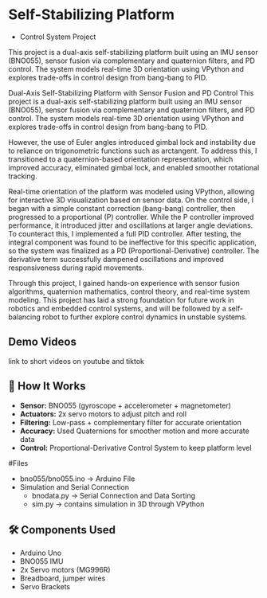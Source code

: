 # Self-Stabilizing Platform 
  - Control System Project 

This project is a dual-axis self-stabilizing platform built using an IMU sensor (BNO055), sensor fusion via complementary and quaternion filters, and PD control. The system models real-time 3D orientation using VPython and explores trade-offs in control design from bang-bang to PID.


Dual-Axis Self-Stabilizing Platform with Sensor Fusion and PD Control
This project is a dual-axis self-stabilizing platform built using an IMU sensor (BNO055), sensor fusion via complementary and quaternion filters, and PD control. The system models real-time 3D orientation using VPython and explores trade-offs in control design from bang-bang to PID.

However, the use of Euler angles introduced gimbal lock and instability due to reliance on trigonometric functions such as arctangent. To address this, I transitioned to a quaternion-based orientation representation, which improved accuracy, eliminated gimbal lock, and enabled smoother rotational tracking.

Real-time orientation of the platform was modeled using VPython, allowing for interactive 3D visualization based on sensor data. On the control side, I began with a simple constant correction (bang-bang) controller, then progressed to a proportional (P) controller. While the P controller improved performance, it introduced jitter and oscillations at larger angle deviations. To counteract this, I implemented a full PID controller. After testing, the integral component was found to be ineffective for this specific application, so the system was finalized as a PD (Proportional-Derivative) controller. The derivative term successfully dampened oscillations and improved responsiveness during rapid movements.

Through this project, I gained hands-on experience with sensor fusion algorithms, quaternion mathematics, control theory, and real-time system modeling. This project has laid a strong foundation for future work in robotics and embedded control systems, and will be followed by a self-balancing robot to further explore control dynamics in unstable systems.

## Demo Videos
link to short videos on youtube and tiktok

## 🧠 How It Works
- **Sensor:** BNO055 (gyroscope + accelerometer + magnetometer)
- **Actuators:** 2x servo motors to adjust pitch and roll
- **Filtering:** Low-pass + complementary filter for accurate orientation
- **Accuracy:** Used Quaternions for smoother motion and more accurate data
- **Control:** Proportional-Derivative Control System to keep platform level

#Files
- bno055/bno055.ino -> Arduino File
- Simulation and Serial Connection
  - bnodata.py  -> Serial Connection and Data Sorting
  - sim.py  -> contains simulation in 3D through VPython





## 🛠️ Components Used
- Arduino Uno
- BNO055 IMU
- 2x Servo motors (MG996R) 
- Breadboard, jumper wires
- Servo Brackets
  
